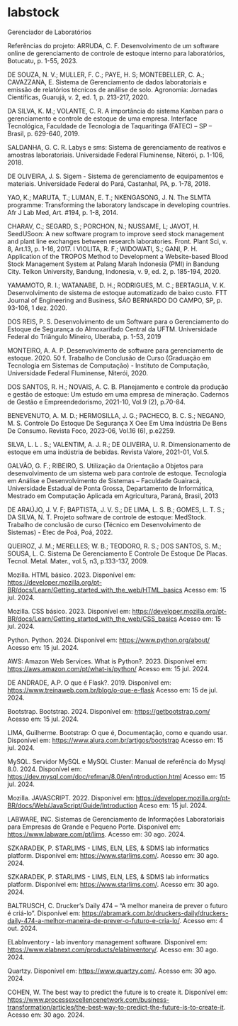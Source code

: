 # labstock
Gerenciador de Laboratórios

Referências do projeto:
ARRUDA, C. F. Desenvolvimento de um software online de gerenciamento de controle de estoque interno para laboratórios, Botucatu, p. 1-55, 2023.

DE SOUZA, N. V.; MULLER, F. C.; PAYE, H. S; MONTEBELLER, C. A.; CAVAZZANA, E. Sistema de Gerenciamento de dados laboratoriais e emissão de relatórios técnicos de análise de solo. Agronomia: Jornadas Científicas, Guarujá, v. 2, ed. 1, p. 213-217, 2020.

DA SILVA, K. M.; VOLANTE, C. R. A importância do sistema Kanban para o gerenciamento e controle de estoque de uma empresa. Interface Tecnológica, Faculdade de Tecnologia de Taquaritinga (FATEC) – SP – Brasil, p. 629-640, 2019.


SALDANHA, G. C. R. Labys e sms: Sistema de gerenciamento de reativos e amostras laboratoriais. Universidade Federal Fluminense, Niterói, p. 1-106, 2018.

DE OLIVEIRA, J. S. Sigem - Sistema de gerenciamento de equipamentos e materiais. Universidade Federal do Pará, Castanhal, PA, p. 1-78, 2018.

YAO, K.; MARUTA, T.; LUMAN, E. T.; NKENGASONG, J. N. The SLMTA programme: Transforming the laboratory landscape in developing countries. Afr J Lab Med, Art. #194, p. 1-8, 2014.

CHARAV, C.; SEGARD, S.; PORCHON, N.; NUSSAME, L; JAVOT, H. SeedUSoon: A new software program to improve seed stock management and plant line exchanges between research laboratories. Front. Plant Sci, v. 8,  Art.13, p. 1-16, 2017.
l
VIOLITA, R. F.; WIDOWATI, S.; GANI, P. H. Application of the TROPOS Method to Development a Website-based Blood Stock Management System at Palang Marah Indonesia (PMI) in Bandung City. Telkon University, Bandung, Indonesia, v. 9, ed. 2, p. 185-194, 2020.

YAMAMOTO, R. I.; WATANABE, D. H.; RODRIGUES, M. C.; BERTAGLIA, V. K. Desenvolvimento de sistema de estoque automatizado de baixo custo. FTT Journal of Engineering and Business, SÃO BERNARDO DO CAMPO, SP, p. 93-106, 1 dez. 2020.

DOS REIS, P. S. Desenvolvimento de um Software para o Gerenciamento do Estoque de Segurança do Almoxarifado Central da UFTM. Universidade Federal do Triângulo Mineiro, Uberaba, p. 1-53, 2019

MONTEIRO, A. A. P. Desenvolvimento de software para gerenciamento de estoque. 2020. 50 f. Trabalho de Conclusão de Curso (Graduação em Tecnologia em Sistemas de Computação) - Instituto de Computação, Universidade Federal Fluminense, Niterói, 2020.

DOS SANTOS, R. H.; NOVAIS, A. C. B. Planejamento e controle da produção e gestão de estoque: Um estudo em uma empresa de mineração. Cadernos de Gestão e Empreendedorismo, 2021-10, Vol.9 (2), p.70-84.

BENEVENUTO, A. M. D.; HERMOSILLA, J. G.; PACHECO, B. C. S.; NEGANO, M. S. Controle Do Estoque De Segurança X Oee Em Uma Indústria De Bens De Consumo. Revista Foco, 2023-06, Vol.16 (6), p.e2259.

SILVA, L. L . S.; VALENTIM, A. J. R.; DE OLIVEIRA, U. R. Dimensionamento de estoque em uma indústria de bebidas. Revista Valore, 2021-01, Vol.5.

GALVÃO, G. F.; RIBEIRO, S. Utilização da Orientação a Objetos para desenvolvimento de um sistema web para controle de estoque. Tecnologia em Análise e Desenvolvimento de Sistemas – Faculdade Guairacá, Universidade Estadual de Ponta Grossa, Departamento de Informática, Mestrado em Computação Aplicada em Agricultura, Paraná, Brasil, 2013

DE ARAÚJO, J. V. F; BAPTISTA, J. V. S.; DE LIMA, L. S. B.; GOMES, L. T. S.; DA SILVA, N. T. Projeto software de controle de estoque: MedStock. Trabalho de conclusão de curso (Técnico em Desenvolvimento de Sistemas) - Etec de Poá, Poá, 2022.

QUEIROZ, J. M.; MERELLES; W. B.; TEODORO, R. S.; DOS SANTOS, S. M.; SOUSA, L. C. Sistema De Gerenciamento E Controle De Estoque De Placas. Tecnol. Metal. Mater., vol.5, n3, p.133-137, 2009.

Mozilla. HTML básico. 2023. Disponível em: https://developer.mozilla.org/pt-BR/docs/Learn/Getting_started_with_the_web/HTML_basics  Acesso em: 15 jul. 2024.

Mozilla. CSS básico. 2023. Disponível em: https://developer.mozilla.org/pt-BR/docs/Learn/Getting_started_with_the_web/CSS_basics  Acesso em: 15 jul. 2024.

Python. Python. 2024. Disponível em: https://www.python.org/about/  Acesso em: 15 jul. 2024.

AWS: Amazon Web Services. What is Python?. 2023. Disponível em: https://aws.amazon.com/pt/what-is/python/  Acesso em: 15 jul. 2024.

DE ANDRADE, A.P. O que é Flask?. 2019. Disponível em: https://www.treinaweb.com.br/blog/o-que-e-flask  Acesso em: 15 de jul. 2024.

Bootstrap. Bootstrap. 2024. Disponível em: https://getbootstrap.com/ Acesso em: 15 jul. 2024.

LIMA, Guilherme. Bootstrap: O que é, Documentação, como e quando usar. Disponível em: https://www.alura.com.br/artigos/bootstrap Acesso em: 15 jul. 2024.

MySQL. Servidor MySQL e MySQL Cluster: Manual de referência do Mysql 8.0. 2024. Disponível em: https://dev.mysql.com/doc/refman/8.0/en/introduction.html Acesso em: 15 jul. 2024.

Mozilla. JAVASCRIPT. 2022. Disponível em:
https://developer.mozilla.org/pt-BR/docs/Web/JavaScript/Guide/Introduction Aceso em: 15 jul. 2024.

LABWARE, INC. Sistemas de Gerenciamento de Informações Laboratoriais para Empresas de Grande e Pequeno Porte. Disponível em: <https://www.labware.com/pt/lims>. Acesso em: 30 ago. 2024.

SZKARADEK, P. STARLIMS - LIMS, ELN, LES, & SDMS lab informatics platform. Disponível em: <https://www.starlims.com/>. Acesso em: 30 ago. 2024.

SZKARADEK, P. STARLIMS - LIMS, ELN, LES, & SDMS lab informatics platform. Disponível em: <https://www.starlims.com/>. Acesso em: 30 ago. 2024.

BALTRUSCH, C. Drucker’s Daily 474 – “A melhor maneira de prever o futuro é criá-lo”. Disponível em: <https://abramark.com.br/druckers-daily/druckers-daily-474-a-melhor-maneira-de-prever-o-futuro-e-cria-lo/>. Acesso em: 4 out. 2024.

ELabInventory - lab inventory management software. Disponível em: <https://www.elabnext.com/products/elabinventory/>. Acesso em: 30 ago. 2024.

Quartzy. Disponível em: <https://www.quartzy.com/>. Acesso em: 30 ago. 2024.

COHEN, W. The best way to predict the future is to create it. Disponível em: <https://www.processexcellencenetwork.com/business-transformation/articles/the-best-way-to-predict-the-future-is-to-create-it>. Acesso em: 30 ago. 2024.
